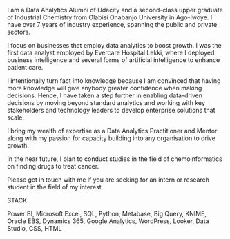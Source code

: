 I am a Data Analytics Alumni of Udacity and a second-class upper graduate of Industrial Chemistry from Olabisi Onabanjo University in Ago-Iwoye. I have over 7 years of industry experience, spanning the public and private sectors.

I focus on businesses that employ data analytics to boost growth. I was the first data analyst employed by Evercare Hospital Lekki, where I deployed business intelligence and several forms of artificial intelligence to enhance patient care.

I intentionally turn fact into knowledge because I am convinced that having more knowledge will give anybody greater confidence when making decisions. Hence, I have taken a step further in enabling data-driven decisions by moving beyond standard analytics and working with key stakeholders and technology leaders to develop enterprise solutions that scale. 

I bring my wealth of expertise as a Data Analytics Practitioner and Mentor along with my passion for capacity building into any organisation to drive growth.

In the near future, I plan to conduct studies in the field of chemoinformatics on finding drugs to treat cancer.

Please get in touch with me if you are seeking for an intern or research student in the field of my interest.

STACK

Power BI, Microsoft Excel, SQL, Python, Metabase, Big Query, KNIME, Oracle EBS, Dynamics 365, Google Analytics, WordPress, Looker, Data Studio, CSS, HTML

